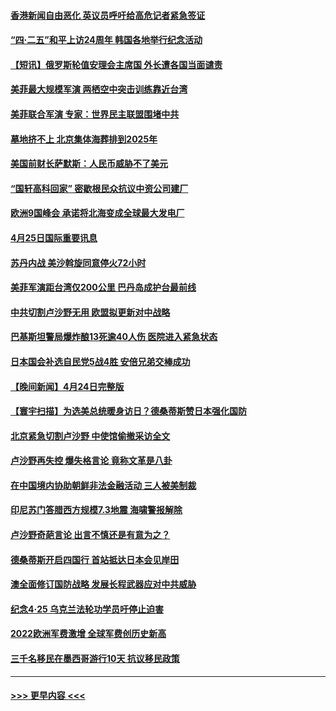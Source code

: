 #### [香港新闻自由恶化 英议员呼吁给高危记者紧急签证](../pages/prog202/a103698834.md?t=04260643) 
#### [“四·二五”和平上访24周年 韩国各地举行纪念活动](../pages/prog202/a103698793.md?t=04260643) 
#### [【短讯】俄罗斯轮值安理会主席国 外长遭各国当面谴责](../pages/prog202/a103698792.md?t=04260643) 
#### [美菲最大规模军演 两栖空中突击训练靠近台湾](../pages/prog202/a103698790.md?t=04260643) 
#### [美菲联合军演 专家：世界民主联盟围堵中共](../pages/prog202/a103698801.md?t=04260643) 
#### [墓地挤不上 北京集体海葬排到2025年](../pages/prog202/a103698572.md?t=04260643) 
#### [美国前财长萨默斯：人民币威胁不了美元](../pages/prog202/a103698583.md?t=04260643) 
#### [“国轩高科回家” 密歇根民众抗议中资公司建厂](../pages/prog202/a103698578.md?t=04260643) 
#### [欧洲9国峰会 承诺将北海变成全球最大发电厂](../pages/prog202/a103698558.md?t=04260643) 
#### [4月25日国际重要讯息](../pages/prog202/a103698557.md?t=04260643) 
#### [苏丹内战 美沙斡旋同意停火72小时](../pages/prog202/a103698538.md?t=04260643) 
#### [美菲军演距台湾仅200公里 巴丹岛成护台最前线](../pages/prog202/a103698522.md?t=04260643) 
#### [中共切割卢沙野无用 欧盟拟更新对中战略](../pages/prog202/a103698490.md?t=04260643) 
#### [巴基斯坦警局爆炸酿13死逾40人伤 医院进入紧急状态](../pages/prog202/a103698486.md?t=04260643) 
#### [日本国会补选自民党5战4胜 安倍兄弟交棒成功](../pages/prog202/a103698483.md?t=04260643) 
#### [【晚间新闻】4月24日完整版](../pages/prog202/a103698363.md?t=04260643) 
#### [【寰宇扫描】为选美总统暖身访日？德桑蒂斯赞日本强化国防](../pages/prog202/a103698401.md?t=04260643) 
#### [北京紧急切割卢沙野 中使馆偷撤采访全文](../pages/prog202/a103698353.md?t=04260643) 
#### [卢沙野再失控 爆失格言论 竟称文革是八卦](../pages/prog202/a103698399.md?t=04260643) 
#### [在中国境内协助朝鲜非法金融活动 三人被美制裁](../pages/prog202/a103698342.md?t=04260643) 
#### [印尼苏门答腊西方规模7.3地震 海啸警报解除](../pages/prog202/a103698323.md?t=04260643) 
#### [卢沙野奇葩言论 出言不慎还是有意为之？](../pages/prog202/a103698253.md?t=04260643) 
#### [德桑蒂斯开启四国行 首站抵达日本会见岸田](../pages/prog202/a103698246.md?t=04260643) 
#### [澳全面修订国防战略 发展长程武器应对中共威胁](../pages/prog202/a103698247.md?t=04260643) 
#### [纪念4‧25 乌克兰法轮功学员吁停止迫害](../pages/prog202/a103698249.md?t=04260643) 
#### [2022欧洲军费激增 全球军费创历史新高](../pages/prog202/a103698245.md?t=04260643) 
#### [三千名移民在墨西哥游行10天 抗议移民政策](../pages/prog202/a103698218.md?t=04260643) 

----
#### [ >>> 更早内容 <<< ](../indexes/prog202-earlier.md)

